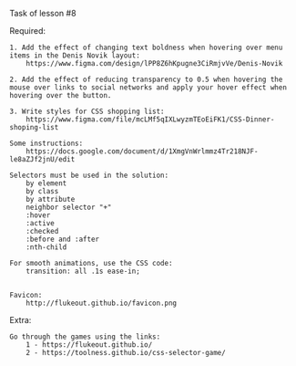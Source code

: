 Task of lesson #8

Required:

    1. Add the effect of changing text boldness when hovering over menu items in the Denis Novik layout:
        https://www.figma.com/design/lPP8Z6hKpugne3CiRmjvVe/Denis-Novik

    2. Add the effect of reducing transparency to 0.5 when hovering the mouse over links to social networks and apply your hover effect when hovering over the button.

    3. Write styles for CSS shopping list:
        https://www.figma.com/file/mcLMf5qIXLwyzmTEoEiFK1/CSS-Dinner-shoping-list

    Some instructions:
        https://docs.google.com/document/d/1XmgVnWrlmmz4Tr218NJF-le8aZJf2jnU/edit

    Selectors must be used in the solution:
        by element
        by class
        by attribute
        neighbor selector "+"
        :hover
        :active
        :checked
        :before and :after
        :nth-child
    
    For smooth animations, use the CSS code:
        transition: all .1s ease-in;

    
    Favicon: 
        http://flukeout.github.io/favicon.png

Extra:

    Go through the games using the links:
        1 - https://flukeout.github.io/
        2 - https://toolness.github.io/css-selector-game/